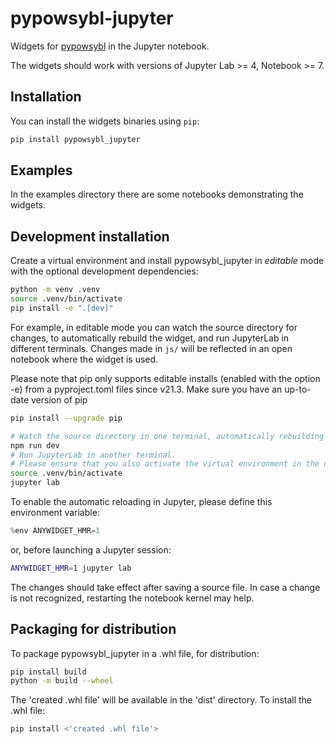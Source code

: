 # pypowsybl-jupyter

Widgets for [pypowsybl](https://github.com/powsybl/pypowsybl) in the Jupyter notebook.

The widgets should work with versions of Jupyter Lab >= 4, Notebook >= 7.

## Installation

You can install the widgets binaries using `pip`:

```bash
pip install pypowsybl_jupyter
```

## Examples

In the examples directory there are some notebooks demonstrating the widgets.


## Development installation

Create a virtual environment and install pypowsybl_jupyter in *editable* mode with the optional development dependencies:

```sh
python -m venv .venv
source .venv/bin/activate
pip install -e ".[dev]"
```

For example, in editable mode you can watch the source directory for changes, to automatically rebuild the widget, and run JupyterLab in different terminals. Changes made in `js/` will be reflected in an open notebook where the widget is used.

Please note that pip only supports editable installs (enabled with the option -e) from a pyproject.toml files since v21.3. Make sure you have an up-to-date version of pip
```sh
pip install --upgrade pip
```


```bash
# Watch the source directory in one terminal, automatically rebuilding when needed
npm run dev
# Run JupyterLab in another terminal.
# Please ensure that you also activate the virtual environment in the new terminal.
source .venv/bin/activate
jupyter lab
```

To enable the automatic reloading in Jupyter, please define this environment variable:

```py
%env ANYWIDGET_HMR=1
```
or, before launching a Jupyter session:

```bash
ANYWIDGET_HMR=1 jupyter lab
```

The changes should take effect after saving a source file. In case a change is not recognized, restarting the notebook kernel may help.

## Packaging for distribution

To package pypowsybl_jupyter in a .whl file, for distribution:
```bash
pip install build
python -m build --wheel
```

The 'created .whl file' will be available in the 'dist' directory. To install the .whl file:
```bash
pip install <'created .whl file'>
```
